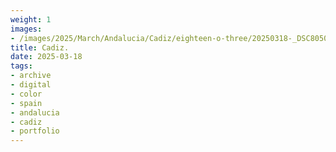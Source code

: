 ```yaml
---
weight: 1
images:
- /images/2025/March/Andalucia/Cadiz/eighteen-o-three/20250318-_DSC8050.jpg
title: Cadiz.
date: 2025-03-18
tags:
- archive
- digital
- color
- spain
- andalucia
- cadiz
- portfolio
---
```


